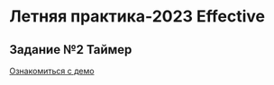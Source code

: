 # Летняя практика-2023 Effective

## Задание №2 Таймер

[Ознакомиться с демо](https://egor951769794.github.io/summer_practice_timer)

